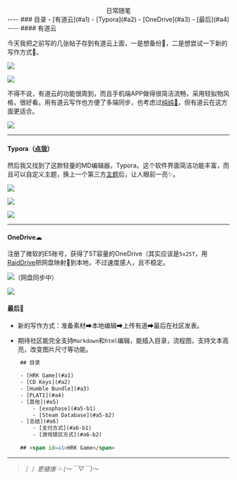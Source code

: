 <center>日常随笔</center>
----
### 目录
- [有道云](#a1)
- [Typora](#a2)
- [OneDrive](#a3)
- [最后](#a4)
----
#### <span id=a1>有道云</span>

今天我把之前写的几张帖子存到有道云上面，一是想备份💾，二是想尝试一下新的写作方式📝。

![](https://cdn.jsdelivr.net/gh/Keanu-42/Keanu-42.github.io@v1.0.6/%E6%97%A5%E5%B8%B8%E7%90%90%E4%BA%8B/%E6%89%B9%E6%B3%A8%202021-03-27%20192250.jpg)

![](https://cdn.jsdelivr.net/gh/Keanu-42/Keanu-42.github.io@v1.0.6/%E6%97%A5%E5%B8%B8%E7%90%90%E4%BA%8B/%E6%89%B9%E6%B3%A8%202021-03-27%20192334.jpg)

不得不说，有道云的功能很周到，而且手机端APP做得很简洁流畅，采用轻拟物风格，很好看。用有道云写作也方便了多端同步，也考虑过[纯纯📝](https://writer.drakeet.com/)，但有道云在这方面更适合。

![](https://cdn.jsdelivr.net/gh/Keanu-42/Keanu-42.github.io@v1.0.7/%E6%97%A5%E5%B8%B8%E7%90%90%E4%BA%8B/Screenshot_2021-03-27-20-03-22-371_com.youdao.not.jpg)

----

#### <span id=a2>Typora（[点我](https://typora.io/)）</span>

然后我又找到了这款轻量的MD编辑器，Typora。这个软件界面简洁功能丰富，而且可以自定义主题，换上一个第三方[主题](https://theme.typora.io/theme/autumnus/)后，让人眼前一亮✨。

![](https://cdn.jsdelivr.net/gh/Keanu-42/Keanu-42.github.io@v1.0.6/%E6%97%A5%E5%B8%B8%E7%90%90%E4%BA%8B/%E6%89%B9%E6%B3%A8%202021-03-27%20193636.jpg)

![](https://cdn.jsdelivr.net/gh/Keanu-42/Keanu-42.github.io@v1.0.6/%E6%97%A5%E5%B8%B8%E7%90%90%E4%BA%8B/%E6%89%B9%E6%B3%A8%202021-03-27%20193712.jpg)

![](https://cdn.jsdelivr.net/gh/Keanu-42/Keanu-42.github.io@v1.0.6/%E6%97%A5%E5%B8%B8%E7%90%90%E4%BA%8B/%E6%89%B9%E6%B3%A8%202021-03-27%20193743.jpg)

----

#### <span id=a3>OneDrive☁</span>

注册了微软的E5账号，获得了5T容量的OneDrive（其实应该是`5x25T`，用[RaidDrive](https://www.raidrive.com/)把网盘映射💾到本地，不过速度感人，且不稳定。

![](https://cdn.jsdelivr.net/gh/Keanu-42/Keanu-42.github.io@v1.0.6/日常琐事/批注%202021-03-27%20192820.jpg)（网盘同步中）

![](https://cdn.jsdelivr.net/gh/Keanu-42/Keanu-42.github.io@v1.0.6/日常琐事/批注%202021-03-27%20192925.jpg)

#### <span id=a4>最后📌</span>

* 新的写作方式：准备素材➡本地编辑➡上传有道➡最后在社区发表。

* 期待社区能完全支持`Markdown`和`html`编辑，能插入目录，流程图，支持文本高亮，改变图片尺寸等功能。

```html
    ## 目录
    
    - [HRK Game](#a1)
    - [CD Keys](#a2)
    - [Humble Bundle](#a3)
    - [PLATI](#a4)
    - [其他](#a5)
        - [exophase](#a5-b1)
        - [Steam Database](#a5-b2)
    - [总结](#a6)
        - [支付方式](#a6-b1)
        - [游戏锁区方式](#a6-b2)
    
    ## <span id=a1>HRK Game</span>
```
----
> *氵氵更健康 💦 (～￣▽￣)～*